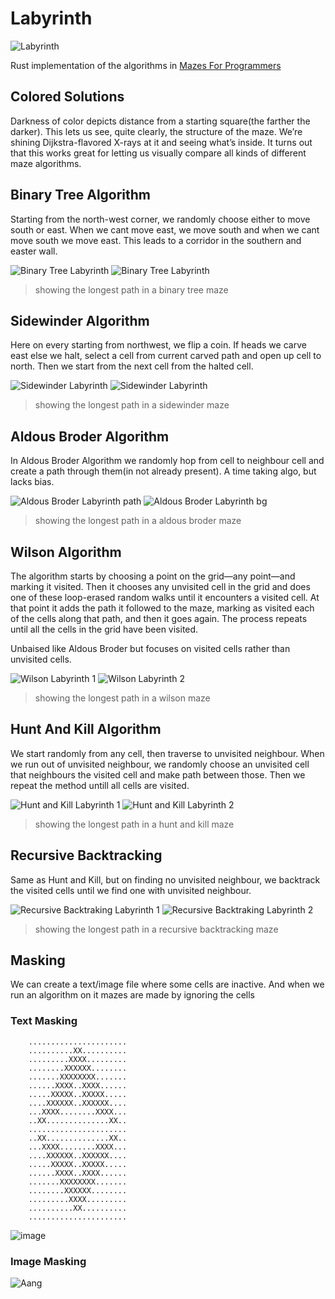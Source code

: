 # Labyrinth

![Labyrinth](./labyrinth.png)



Rust implementation of the algorithms in  [Mazes For Programmers](http://www.mazesforprogrammers.com/)

## Colored Solutions

Darkness of color depicts distance from a starting square(the farther the darker).
This lets us see, quite clearly, the structure of the maze. We’re shining Dijkstra-flavored X-rays at it and seeing what’s inside. It turns out that this works great for letting us visually compare all kinds of different maze algorithms.

## Binary Tree Algorithm

Starting from the north-west corner, we randomly choose either to move south or east. When we cant move east, we move south and when we cant move south we move east. This leads to a corridor in the southern and easter wall. 

![Binary Tree Labyrinth](img/binary-tree-bg.png)
![Binary Tree Labyrinth](img/binary-tree-solved.png)
> showing the longest path in a binary tree maze

## Sidewinder Algorithm

Here on every starting from northwest, we flip a coin. If heads we carve east else we halt, select a cell from current carved path and open up cell to north. Then we start from the next cell from the halted cell. 

![Sidewinder Labyrinth](img/sidewinder-bg.png)
![Sidewinder Labyrinth](img/sidewinder-solved.png)
> showing the longest path in a sidewinder maze

## Aldous Broder Algorithm

In Aldous Broder Algorithm we randomly hop from cell to neighbour cell and create a path through them(in not already present).
A time taking algo, but lacks bias.

![Aldous Broder Labyrinth path](img/aldous-broder-bg.png)
![Aldous Broder Labyrinth bg](img/aldous-broder-solved.png)
> showing the longest path in a aldous broder maze

## Wilson Algorithm

The algorithm starts by choosing a point on the grid—any point—and marking it visited. Then it chooses any unvisited cell in the grid and does one of these loop-erased random walks until it encounters a visited cell. At that point it adds the path it followed to the maze, marking as visited each of the cells along that path, and then it goes again. The process repeats until all the cells in the grid have been visited.

Unbaised like Aldous Broder but focuses on visited cells rather than unvisited cells.

![Wilson Labyrinth 1](img/wilson-bg.png)
![Wilson Labyrinth 2](img/wilson-solved.png)
> showing the longest path in a wilson maze

## Hunt And Kill Algorithm

We start randomly from any cell, then traverse to unvisited neighbour. When we run out of unvisited neighbour, we randomly choose an unvisited cell that neighbours the visited cell and make path between those. Then we repeat the method untill all cells are visited.

![Hunt and Kill Labyrinth 1](img/hunt-and-kill-bg.png)
![Hunt and Kill Labyrinth 2](img/hunt-and-kill-solved.png)
> showing the longest path in a hunt and kill maze

## Recursive Backtracking

Same as Hunt and Kill, but on finding no unvisited neighbour, we backtrack the visited cells until we find one with unvisited neighbour.

![Recursive Backtraking Labyrinth 1](img/recursive-backtracker-bg.png)
![Recursive Backtraking Labyrinth 2](img/recursive-backtracker-solved.png)
> showing the longest path in a recursive backtracking maze

## Masking
We can create a text/image file where some cells are inactive. And when we run an algorithm on it
mazes are made by ignoring the cells

### Text Masking
```
    ......................
    ..........XX..........
    .........XXXX.........
    ........XXXXXX........
    .......XXXXXXXX.......
    ......XXXX..XXXX......
    .....XXXXX..XXXXX.....
    ....XXXXXX..XXXXXX....
    ...XXXX........XXXX...
    ..XX..............XX..
    ......................
    ..XX..............XX..
    ...XXXX........XXXX...
    ....XXXXXX..XXXXXX....
    .....XXXXX..XXXXX.....
    ......XXXX..XXXX......
    .......XXXXXXXX.......
    ........XXXXXX........
    .........XXXX.........
    ..........XX..........
    ......................
```

![image](img/recursive-backtracker-text-scanner-bg.png)

### Image Masking

![Aang](img/recursive-backtracker-image-scanner-bg.png)